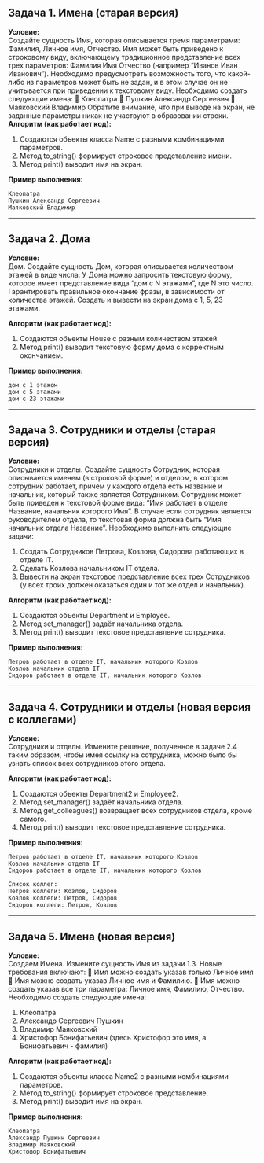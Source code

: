 ## Задача 1. Имена (старая версия)

**Условие:**  
Создайте сущность Имя, которая описывается тремя параметрами: Фамилия, Личное имя,
Отчество. Имя может быть приведено к строковому виду, включающему традиционное
представление всех трех параметров: Фамилия Имя Отчество (например “Иванов Иван
Иванович”). Необходимо предусмотреть возможность того, что какой-либо из параметров может
быть не задан, и в этом случае он не учитывается при приведении к текстовому виду.
Необходимо создать следующие имена:
 Клеопатра
 Пушкин Александр Сергеевич
 Маяковский Владимир
Обратите внимание, что при выводе на экран, не заданные параметры никак не участвуют в
образовании строки.
**Алгоритм (как работает код):**  
1. Создаются объекты класса Name с разными комбинациями параметров.  
2. Метод to_string() формирует строковое представление имени.  
3. Метод print() выводит имя на экран.

**Пример выполнения:**  
```
Клеопатра
Пушкин Александр Сергеевич
Маяковский Владимир
```
---

## Задача 2. Дома

**Условие:**  
Дом.
Создайте сущность Дом, которая описывается количеством этажей в виде числа. У Дома можно
запросить текстовую форму, которое имеет представление вида “дом с N этажами”, где N это
число. Гарантировать правильное окончание фразы, в зависимости от количества этажей. Создать
и вывести на экран дома с 1, 5, 23 этажами.

**Алгоритм (как работает код):**  
1. Создаются объекты House с разным количеством этажей.  
2. Метод print() выводит текстовую форму дома с корректным окончанием.

**Пример выполнения:**  
```
дом с 1 этажом
дом с 5 этажами
дом с 23 этажами
```
---

## Задача 3. Сотрудники и отделы (старая версия)

**Условие:**  
Сотрудники и отделы.
Создайте сущность Сотрудник, которая описывается именем (в строковой форме) и отделом, в
котором сотрудник работает, причем у каждого отдела есть название и начальник, который
также является Сотрудником. Сотрудник может быть приведен к текстовой форме вида: “Имя
работает в отделе Название, начальник которого Имя”. В случае если сотрудник является
руководителем отдела, то текстовая форма должна быть “Имя начальник отдела Название”.
Необходимо выполнить следующие задачи:
1. Создать Сотрудников Петрова, Козлова, Сидорова работающих в отделе IT.
2. Сделать Козлова начальником IT отдела.
3. Вывести на экран текстовое представление всех трех Сотрудников (у всех троих должен
оказаться один и тот же отдел и начальник).

**Алгоритм (как работает код):**  
1. Создаются объекты Department и Employee.  
2. Метод set_manager() задаёт начальника отдела.  
3. Метод print() выводит текстовое представление сотрудника.

**Пример выполнения:**  
```
Петров работает в отделе IT, начальник которого Козлов
Козлов начальник отдела IT
Сидоров работает в отделе IT, начальник которого Козлов
```
---

## Задача 4. Сотрудники и отделы (новая версия с коллегами)

**Условие:**  
Сотрудники и отделы.
Измените решение, полученное в задаче 2.4 таким образом, чтобы имея ссылку на сотрудника,
можно было бы узнать список всех сотрудников этого отдела.

**Алгоритм (как работает код):**  
1. Создаются объекты Department2 и Employee2.  
2. Метод set_manager() задаёт начальника отдела.  
3. Метод get_colleagues() возвращает всех сотрудников отдела, кроме самого.  
4. Метод print() выводит текстовое представление сотрудника.

**Пример выполнения:**  
```
Петров работает в отделе IT, начальник которого Козлов
Козлов начальник отдела IT
Сидоров работает в отделе IT, начальник которого Козлов

Список коллег:
Петров коллеги: Козлов, Сидоров
Козлов коллеги: Петров, Сидоров
Сидоров коллеги: Петров, Козлов
```
---

## Задача 5. Имена (новая версия)

**Условие:**  
Создаем Имена.
Измените сущность Имя из задачи 1.3. Новые требования включают:
 Имя можно создать указав только Личное имя
 Имя можно создать указав Личное имя и Фамилию.
 Имя можно создать указав все три параметра: Личное имя, Фамилию, Отчество.
Необходимо создать следующие имена:
1. Клеопатра
2. Александр Сергеевич Пушкин
3. Владимир Маяковский
4. Христофор Бонифатьевич (здесь Христофор это имя, а Бонифатьевич - фамилия) 

**Алгоритм (как работает код):**  
1. Создаются объекты класса Name2 с разными комбинациями параметров.  
2. Метод to_string() формирует строковое представление.  
3. Метод print() выводит имя на экран.

**Пример выполнения:**  
```
Клеопатра
Александр Пушкин Сергеевич
Владимир Маяковский
Христофор Бонифатьевич
```
